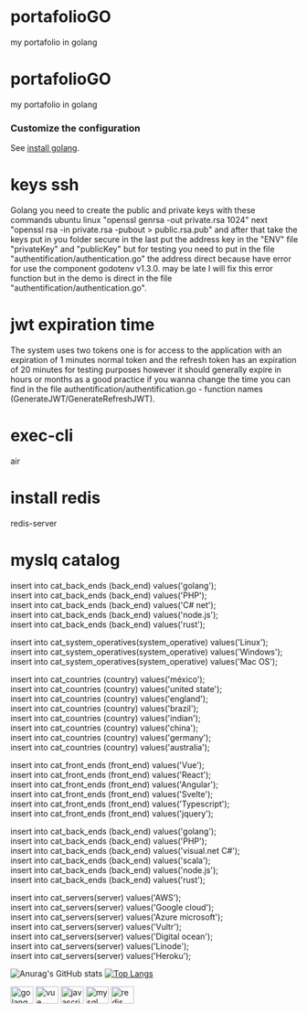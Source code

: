 # portafolioGO
my portafolio in golang

# portafolioGO
my portafolio in golang

### Customize the configuration
See [install golang](https://golang.org/doc/install).

# keys ssh
 Golang you need to create the public and private keys with these commands ubuntu linux "openssl genrsa -out private.rsa 1024" next "openssl rsa -in private.rsa -pubout > public.rsa.pub" and after that take the keys put in you folder secure in the last put the address key in the "ENV" file "privateKey" and "publicKey" but for testing you need to put in the file "authentification/authentication.go" the address direct because have error for use the component godotenv v1.3.0. may be late I will fix this error function but in the demo is direct in the file "authentification/authentication.go".
 
 # jwt expiration time
 The system uses two tokens one is for access to the application with an expiration of 1 minutes normal token and the refresh token has an expiration of 20 minutes for testing purposes however it should generally expire in hours or months as a good practice if you wanna change the time you can find in the file authentification/authentification.go - function names (GenerateJWT/GenerateRefreshJWT).

# exec-cli
air

# install redis
redis-server

# myslq catalog
insert into cat_back_ends (back_end) values('golang'); <br>
insert into cat_back_ends (back_end) values('PHP'); <br>
insert into cat_back_ends (back_end) values('C# net'); <br>
insert into cat_back_ends (back_end) values('node.js'); <br>
insert into cat_back_ends (back_end) values('rust'); <br>

insert into cat_system_operatives(system_operative) values('Linux'); <br>
insert into cat_system_operatives(system_operative) values('Windows'); <br>
insert into cat_system_operatives(system_operative) values('Mac OS'); <br>

insert into cat_countries (country) values('méxico'); <br>
insert into cat_countries (country) values('united state'); <br>
insert into cat_countries (country) values('england'); <br>
insert into cat_countries (country) values('brazil'); <br>
insert into cat_countries (country) values('indian'); <br>
insert into cat_countries (country) values('china'); <br>
insert into cat_countries (country) values('germany'); <br>
insert into cat_countries (country) values('australia'); <br>

insert into cat_front_ends (front_end) values('Vue'); <br>
insert into cat_front_ends (front_end) values('React'); <br>
insert into cat_front_ends (front_end) values('Angular'); <br>
insert into cat_front_ends (front_end) values('Svelte'); <br>
insert into cat_front_ends (front_end) values('Typescript'); <br>
insert into cat_front_ends (front_end) values('jquery'); <br>

insert into cat_back_ends (back_end) values('golang'); <br>
insert into cat_back_ends (back_end) values('PHP'); <br>
insert into cat_back_ends (back_end) values('visual.net C#'); <br>
insert into cat_back_ends (back_end) values('scala'); <br>
insert into cat_back_ends (back_end) values('node.js'); <br>
insert into cat_back_ends (back_end) values('rust'); <br>

insert into cat_servers(server) values('AWS'); <br>
insert into cat_servers(server) values('Google cloud'); <br>
insert into cat_servers(server) values('Azure microsoft'); <br>
insert into cat_servers(server) values('Vultr'); <br>
insert into cat_servers(server) values('Digital ocean'); <br>
insert into cat_servers(server) values('Linode'); <br>
insert into cat_servers(server) values('Heroku'); <br>



![Anurag's GitHub stats](https://github-readme-stats.vercel.app/api?username=lobobogard&show_icons=true&theme=radical&layout=compact)
[![Top Langs](https://github-readme-stats.vercel.app/api/top-langs/?username=lobobogard&theme=radical&layout=compact)](https://github.com/anuraghazra/github-readme-stats)<p>
<img alt="golang" height="30" width="40" src="https://cdn.jsdelivr.net/gh/devicons/devicon/icons/go/go-original-wordmark.svg" />
<img alt="vue" height="30" width="40" src="https://cdn.jsdelivr.net/gh/devicons/devicon/icons/vuejs/vuejs-original-wordmark.svg" />
<img alt="javascript" height="30" width="40" src="https://cdn.jsdelivr.net/gh/devicons/devicon/icons/javascript/javascript-original.svg" />
<img alt="mysql" height="30" width="40"  src="https://cdn.jsdelivr.net/gh/devicons/devicon/icons/mysql/mysql-original-wordmark.svg" />
<img alt="redis" height="30" width="40" src="https://cdn.jsdelivr.net/gh/devicons/devicon/icons/redis/redis-original-wordmark.svg" />
